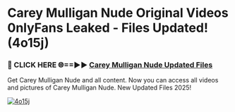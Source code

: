 # Carey Mulligan Nude Original Videos 0nlyFans Leaked - Files Updated! (4o15j)

<h3>🔴 CLICK HERE 🌐==►► <a href="https://tinyurl.com/4mcuefdz" rel="nofollow">Carey Mulligan Nude Updated Files</a></h3>

Get Carey Mulligan Nude and all content. Now you can access all videos and pictures of Carey Mulligan Nude. New Updated Files 2025!

[![4o15j](https://i.imgur.com/StAQSOY.gif)](https://tinyurl.com/4mcuefdz)
